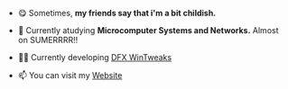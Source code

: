 - 😋 Sometimes, **my friends say that i'm a bit childish.**

- 🌱 Currently atudying **Microcomputer Systems and Networks.** Almost on SUMERRRR!!

- 👨‍💻 Currently developing [DFX WinTweaks](https://ivandfx.github.io/DFXWinTweaks/)

- 📫 You can visit my [Website](https://ivandfx.github.io/)
